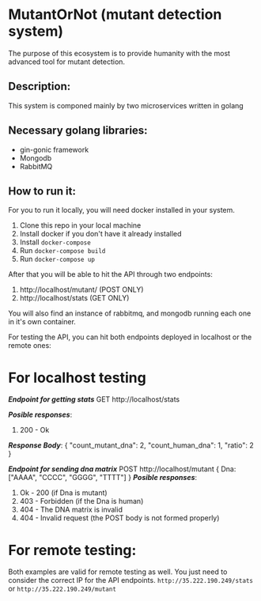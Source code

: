 # MutantOrNot (mutant detection system)

The purpose of this ecosystem is to provide humanity with the most advanced tool for mutant detection.

## Description:
This system is componed mainly by two microservices written in golang

## Necessary golang libraries:
- gin-gonic framework
- Mongodb
- RabbitMQ

## How to run it:
For you to run it locally, you will need docker installed in your system.

1. Clone this repo in your local machine
2. Install docker if you don't have it already installed
3. Install `docker-compose`
4. Run `docker-compose build`
4. Run `docker-compose up`

After that you will be able to hit the API through two endpoints: 
1. http://localhost/mutant/ (POST ONLY)
2. http://localhost/stats (GET ONLY)

You will also find an instance of rabbitmq, and mongodb running each one in it's own container.

For testing the API, you can hit both endpoints deployed in localhost or the remote ones:

For localhost testing
=====================

*__Endpoint for getting stats__*
GET http://localhost/stats

*__Posible responses__*: 
1. 200 - Ok

*__Response Body__*:
{
    "count_mutant_dna": 2,
    "count_human_dna": 1,
    "ratio": 2
}

*__Endpoint for sending dna matrix__*
POST http://localhost/mutant
{
    Dna: ["AAAA", "CCCC", "GGGG", "TTTT"]
}
*__Posible responses__*: 
1. Ok - 200 (if Dna is mutant) 
2. 403 - Forbidden (if the Dna is human)
3. 404 - The DNA matrix is invalid
4. 404 - Invalid request (the POST body is not formed properly)

For remote testing:
===================
Both examples are valid for remote testing as well. You just need to consider
the correct IP for the API endpoints.
`http://35.222.190.249/stats` or `http://35.222.190.249/mutant`